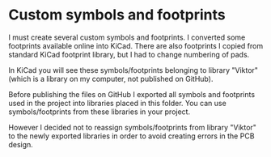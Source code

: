 # Custom symbols and footprints

I must create several custom symbols and footprints. I converted some footprints available online into KiCad. There are also footprints I copied from standard KiCad footprint library, but I had to change numbering of pads.

In KiCad you will see these symbols/footprints belonging to library "Viktor" (which is a library on my computer, not published on GitHub).

Before publishing the files on GitHub I exported all symbols and footprints used in the project into libraries placed in this folder. You can use symbols/footprints from these libraries in your project.

However I decided not to reassign symbols/footprints from library "Viktor" to the newly exported libraries in order to avoid creating errors in the PCB design.